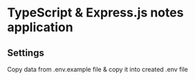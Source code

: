# TypeScript & Express.js notes application #
## Settings ##
Copy data from .env.example file & copy it into created .env file
